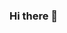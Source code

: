 ### Hi there 👋

<!--
**eternal-capture/eternal-capture** is a ✨ _special_ ✨ repository because its `README.md` (this file) appears on your GitHub profile.

Here are some ideas to get you started:

- 🔭 I’m currently working on expanding my skillset.
- 🌱 I’m currently learning how to use GitHub.
- 😄 Pronouns: she/her
-->
